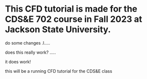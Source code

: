 #  This CFD tutorial is made for the CDS&E 702 course in Fall 2023 at Jackson State University.

do some changes
.l.....

does this really work?
.....

it does work!

this will be a running CFD tutorial for the CDS&E class